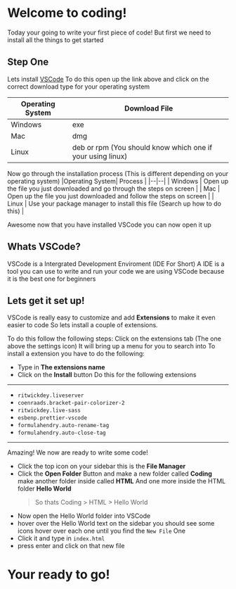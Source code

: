 # Welcome to coding!
Today your going to write your first piece of code!
But first we need to install all the things to get started

## Step One
Lets install [VSCode](code.visualstudio.com)
To do this open up the link above and click on the correct download type for your operating system

| Operating System | Download File |
|--|--|
| Windows | exe |
| Mac | dmg |
| Linux | deb or rpm (You should know which one if your using linux) |

Now go through the installation process (This is different depending on your operating system)
|Operating System| Process |
|--|--|
| Windows | Open up the file you just downloaded and go through the steps on screen |
| Mac | Open up the file you just downloaded and follow the steps on screen |
| Linux | Use your package manager to install this file (Search up how to do this) |

Awesome now that you have installed VSCode you can now open it up

## Whats VSCode?
VSCode is a Intergrated Development Enviroment (IDE For Short) A IDE is a tool you can use to write and run your code we are using VSCode because it is the best one for beginners

## Lets get it set up!
VSCode is really easy to customize and add **Extensions** to make it even easier to code
So lets install a couple of extensions.

To do this follow the following steps:
 Click on the extensions tab (The one above the settings icon)
 It will bring up a menu for you to search into
 To install a extension you have to do the following:
- Type in **The extensions name**
- Click on the **Install** button
 Do this for the following extensions
----
- `ritwickdey.liveserver`
- `coenraads.bracket-pair-colorizer-2` 
- `ritwickdey.live-sass`
- `esbenp.prettier-vscode`
- `formulahendry.auto-rename-tag`
- `formulahendry.auto-close-tag`
---
Amazing! We now are ready to write some code!
- Click the top icon on your sidebar this is the **File Manager** 
- Click the **Open Folder** Button and make a new folder called **Coding** make another folder inside called **HTML** And one more inside the HTML folder **Hello World**
	 >  So thats Coding > HTML > Hello World
 - Now open the Hello World folder into VSCode
 - hover over the Hello World text on the sidebar you should see some icons hover over each one until you find the `New File` One
 - Click it and type in `index.html`
 - press enter and click on that new file
# Your ready to go!

